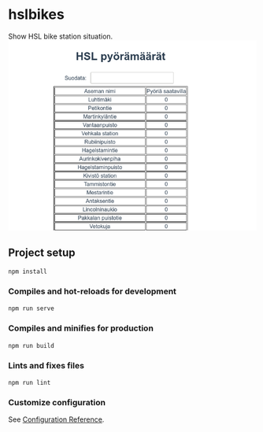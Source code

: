 # hslbikes

Show HSL bike station situation.
![Screenshot showing a search field for filtering results, and table filled with station name and amount of bikes.](screenshot.png ) 
## Project setup
```
npm install
```

### Compiles and hot-reloads for development
```
npm run serve
```

### Compiles and minifies for production
```
npm run build
```

### Lints and fixes files
```
npm run lint
```

### Customize configuration
See [Configuration Reference](https://cli.vuejs.org/config/).
